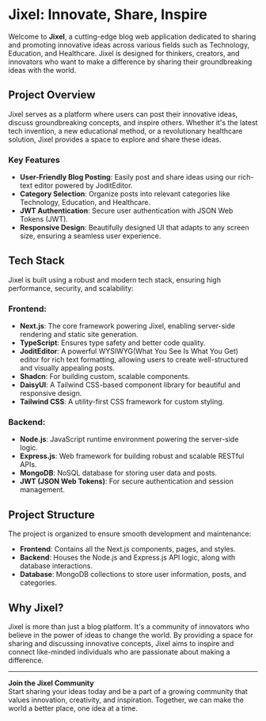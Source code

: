 # **Jixel: Innovate, Share, Inspire**

Welcome to **Jixel**, a cutting-edge blog web application dedicated to sharing and promoting innovative ideas across various fields such as Technology, Education, and Healthcare. Jixel is designed for thinkers, creators, and innovators who want to make a difference by sharing their groundbreaking ideas with the world.

## **Project Overview**

Jixel serves as a platform where users can post their innovative ideas, discuss groundbreaking concepts, and inspire others. Whether it's the latest tech invention, a new educational method, or a revolutionary healthcare solution, Jixel provides a space to explore and share these ideas.

### **Key Features**
- **User-Friendly Blog Posting**: Easily post and share ideas using our rich-text editor powered by JoditEditor.
- **Category Selection**: Organize posts into relevant categories like Technology, Education, and Healthcare.
- **JWT Authentication**: Secure user authentication with JSON Web Tokens (JWT).
- **Responsive Design**: Beautifully designed UI that adapts to any screen size, ensuring a seamless user experience.

## **Tech Stack**

Jixel is built using a robust and modern tech stack, ensuring high performance, security, and scalability:

### **Frontend:**
- **Next.js**: The core framework powering Jixel, enabling server-side rendering and static site generation.
- **TypeScript**: Ensures type safety and better code quality.
- **JoditEditor**: A powerful WYSIWYG(What You See Is What You Get) editor for rich text formatting, allowing users to create well-structured and visually appealing posts.
- **Shadcn**: For building custom, scalable components.
- **DaisyUI**: A Tailwind CSS-based component library for beautiful and responsive design.
- **Tailwind CSS**: A utility-first CSS framework for custom styling.

### **Backend:**
- **Node.js**: JavaScript runtime environment powering the server-side logic.
- **Express.js**: Web framework for building robust and scalable RESTful APIs.
- **MongoDB**: NoSQL database for storing user data and posts.
- **JWT (JSON Web Tokens)**: For secure authentication and session management.

## **Project Structure**

The project is organized to ensure smooth development and maintenance:

- **Frontend**: Contains all the Next.js components, pages, and styles.
- **Backend**: Houses the Node.js and Express.js API logic, along with database interactions.
- **Database**: MongoDB collections to store user information, posts, and categories.

## **Why Jixel?**

Jixel is more than just a blog platform. It's a community of innovators who believe in the power of ideas to change the world. By providing a space for sharing and discussing innovative concepts, Jixel aims to inspire and connect like-minded individuals who are passionate about making a difference.

---

**Join the Jixel Community**  
Start sharing your ideas today and be a part of a growing community that values innovation, creativity, and inspiration. Together, we can make the world a better place, one idea at a time.
